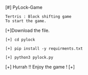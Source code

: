 [#] PyLock-Game

	Tertris : Block shifting game
	To start the game.

[+]Download the file.

	[+] cd pylock

	[+] pip install -y requirments.txt

	[+] python3 pylock.py

[+] Hurrah !! Enjoy the game ! [+]
